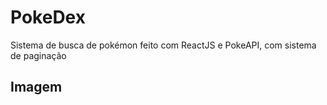 <h1>PokeDex</h1>
<p>Sistema de busca de pokémon feito com ReactJS e PokeAPI, com sistema de paginação</p>

<h2>Imagem</h2>
<img src="" alt="" />
